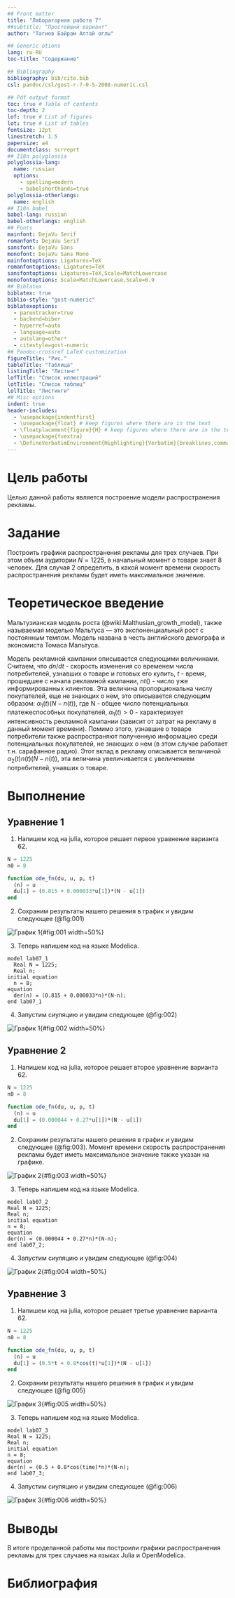 ```yaml
---
## Front matter
title: "Лабораторная работа 7"
##subtitle: "Простейший вариант"
author: "Тагиев Байрам Алтай оглы"

## Generic otions
lang: ru-RU
toc-title: "Содержание"

## Bibliography
bibliography: bib/cite.bib
csl: pandoc/csl/gost-r-7-0-5-2008-numeric.csl

## Pdf output format
toc: true # Table of contents
toc-depth: 2
lof: true # List of figures
lot: true # List of tables
fontsize: 12pt
linestretch: 1.5
papersize: a4
documentclass: scrreprt
## I18n polyglossia
polyglossia-lang:
  name: russian
  options:
	- spelling=modern
	- babelshorthands=true
polyglossia-otherlangs:
  name: english
## I18n babel
babel-lang: russian
babel-otherlangs: english
## Fonts
mainfont: DejaVu Serif
romanfont: DejaVu Serif
sansfont: DejaVu Sans
monofont: DejaVu Sans Mono
mainfontoptions: Ligatures=TeX
romanfontoptions: Ligatures=TeX
sansfontoptions: Ligatures=TeX,Scale=MatchLowercase
monofontoptions: Scale=MatchLowercase,Scale=0.9
## Biblatex
biblatex: true
biblio-style: "gost-numeric"
biblatexoptions:
  - parentracker=true
  - backend=biber
  - hyperref=auto
  - language=auto
  - autolang=other*
  - citestyle=gost-numeric
## Pandoc-crossref LaTeX customization
figureTitle: "Рис."
tableTitle: "Таблица"
listingTitle: "Листинг"
lofTitle: "Список иллюстраций"
lotTitle: "Список таблиц"
lolTitle: "Листинги"
## Misc options
indent: true
header-includes:
  - \usepackage{indentfirst}
  - \usepackage{float} # keep figures where there are in the text
  - \floatplacement{figure}{H} # keep figures where there are in the text
  - \usepackage{fvextra}
  - \DefineVerbatimEnvironment{Highlighting}{Verbatim}{breaklines,commandchars=\\\{\}}
---
```


# Цель работы

Целью данной работы является построение модели распространения рекламы.

# Задание

Построить графики распространения рекламы для трех случаев. При этом объем
аудитории $N = 1225$, в начальный момент о товаре знает $8$ человек. Для случая
2 определить, в какой момент времени скорость распространения рекламы будет
иметь максимальное значение.

# Теоретическое введение

Мальтузианская модель роста (@wiki:Malthusian_growth_model), также называемая моделью Мальтуса — это
экспоненциальный рост с постоянным темпом. Модель названа в честь английского
демографа и экономиста Томаса Мальтуса. 

Модель рекламной кампании описывается следующими величинами. Считаем, что
$dn/dt$ - скорость изменения со временем числа потребителей, узнавших о товаре
и готовых его купить, $t$ - время, прошедшее с начала рекламной кампании,
$nt()$ - число уже информированных клиентов. Эта величина пропорциональна числу
покупателей, еще не знающих о нем, это описывается следующим образом:
$\alpha_1(t)(N-n(t))$, где N - общее число потенциальных платежеспособных
покупателей, $\alpha_1(t) > 0$ - характеризует интенсивность рекламной кампании
(зависит от затрат на рекламу в данный момент времени). Помимо этого, узнавшие
о товаре потребители также распространяют полученную информацию среди
потенциальных покупателей, не знающих о нем (в этом случае работает т.н.
сарафанное радио). Этот вклад в рекламу описывается величиной
$\alpha_2(t)n(t)(N-n(t))$, эта величина увеличивается с увеличением
потребителей, унавших о товаре. 

# Выполнение 

## Уравнение 1

1. Напишем код на julia, которое решает первое уравнение варианта 62.

```julia
N = 1225
n0 = 8

function ode_fn(du, u, p, t)
  (n) = u
  du[1] = (0.815 + 0.000033*u[1])*(N - u[1])
end
```

2. Сохраним результаты нашего решения в график и увидим следующее (@fig:001)

![График 1](image/lab07_1.png){#fig:001 width=50%}

3. Теперь напишем код на языке Modelica.

```modelica
model lab07_1
  Real N = 1225;
  Real n;
initial equation
  n = 8;
equation
  der(n) = (0.815 + 0.000033*n)*(N-n);
end lab07_1
```
4. Запустим сиуляцию и увидим следующее (@fig:002)

![График 1](image/lab07_1om.png){#fig:002 width=50%}

## Уравнение 2

1. Напишем код на julia, которое решает второе уравнение варианта 62.

```julia
N = 1225
n0 = 8

function ode_fn(du, u, p, t)
  (n) = u
  du[1] = (0.000044 + 0.27*u[1])*(N - u[1])
end
```

2. Сохраним результаты нашего решения в график и увидим следующее (@fig:003). Момент времени скорость распространения рекламы будет иметь максимальное значение также указан на графике.

![График 2](image/lab07_2.png){#fig:003 width=50%}

3. Теперь напишем код на языке Modelica.

```modelica
model lab07_2
Real N = 1225;
Real n;
initial equation
n = 8;
equation
der(n) = (0.000044 + 0.27*n)*(N-n);
end lab07_2;
```
4. Запустим сиуляцию и увидим следующее (@fig:004)

![График 2](image/lab07_2om.png){#fig:004 width=50%}

## Уравнение 3

1. Напишем код на julia, которое решает третье уравнение варианта 62.

```julia
N = 1225 
n0 = 8

function ode_fn(du, u, p, t)
  (n) = u
  du[1] = (0.5*t + 0.8*cos(t)*u[1])*(N - u[1])
end
```

2. Сохраним результаты нашего решения в график и увидим следующее (@fig:005)

![График 3](image/lab07_3.png){#fig:005 width=50%}

3. Теперь напишем код на языке Modelica.

~~~modelica
model lab07_3
Real N = 1225;
Real n;
initial equation
n = 8;
equation
der(n) = (0.5 + 0.8*cos(time)*n)*(N-n);
end lab07_3;
~~~

4. Запустим сиуляцию и увидим следующее (@fig:006)

![График 3](image/lab07_3om.png){#fig:006 width=50%}

# Выводы

В итоге проделанной работы мы построили графики распространения рекламы для трех случаев на языках Julia и OpenModelica.

# Библиография

